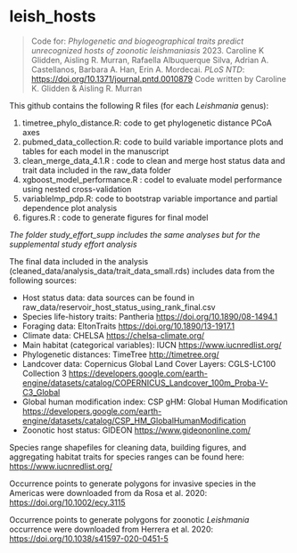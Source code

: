 # leish_hosts
> Code for: *Phylogenetic and biogeographical traits predict unrecognized hosts of zoonotic leishmaniasis* 2023. Caroline K Glidden, Aisling R. Murran, Rafaella Albuquerque Silva, Adrian A. Castellanos,  Barbara A. Han, Erin A. Mordecai. *PLoS NTD*: https://doi.org/10.1371/journal.pntd.0010879
> Code written by Caroline K. Glidden & Aisling R. Murran

This github contains the following R files (for each *Leishmania* genus):

1. timetree_phylo_distance.R: code to get phylogenetic distance PCoA axes
2. pubmed_data_collection.R: code to build variable importance plots and tables for each model in the manuscript
3. clean_merge_data_4.1.R : code to clean and merge host status data and trait data included in the raw_data folder
4. xgboost_model_performance.R : codel to evaluate model performance using nested cross-validation
5. variableImp_pdp.R: code to bootstrap variable importance and partial dependence plot analysis
6. figures.R : code to generate figures for final model
 
 *The folder study_effort_supp includes the same analyses but for the supplemental study effort analysis*

The final data included in the analysis (cleaned_data/analysis_data/trait_data_small.rds) includes data from the following sources: 

* Host status data: data sources can be found in raw_data/reservoir_host_status_using_rank_final.csv
* Species life-history traits: Pantheria https://doi.org/10.1890/08-1494.1
* Foraging data: EltonTraits https://doi.org/10.1890/13-1917.1
* Climate data: CHELSA https://chelsa-climate.org/
* Main habitat (categorical variables): IUCN https://www.iucnredlist.org/
* Phylogenetic distances: TimeTree http://timetree.org/
* Landcover data: Copernicus Global Land Cover Layers: CGLS-LC100 Collection 3 https://developers.google.com/earth-engine/datasets/catalog/COPERNICUS_Landcover_100m_Proba-V-C3_Global
* Global human modification index: CSP gHM: Global Human Modification https://developers.google.com/earth-engine/datasets/catalog/CSP_HM_GlobalHumanModification
* Zoonotic host status: GIDEON https://www.gideononline.com/
 
 Species range shapefiles for cleaning data, building figures, and aggregating habitat traits for species ranges can be found here: https://www.iucnredlist.org/
 

 
 Occurrence points to generate polygons for invasive species in the Americas were downloaded from da Rosa et al. 2020:  https://doi.org/10.1002/ecy.3115



Occurrence points to generate polygons for zoonotic *Leishmania* occurrence were downloaded from Herrera et al. 2020: https://doi.org/10.1038/s41597-020-0451-5
